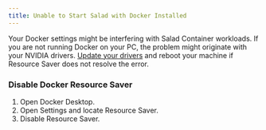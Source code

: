```yaml
---
title: Unable to Start Salad with Docker Installed
---
```


Your Docker settings might be interfering with Salad Container workloads. If you are not running Docker on your PC, the
problem might originate with your NVIDIA drivers.
[Update your drivers](/docs/Guides/Your-PC/174-how-to-update-my-nvidia-drivers) and reboot your machine if Resource
Saver does not resolve the error.

### Disable Docker Resource Saver

1. Open Docker Desktop.
2. Open Settings and locate Resource Saver.
3. Disable Resource Saver.
